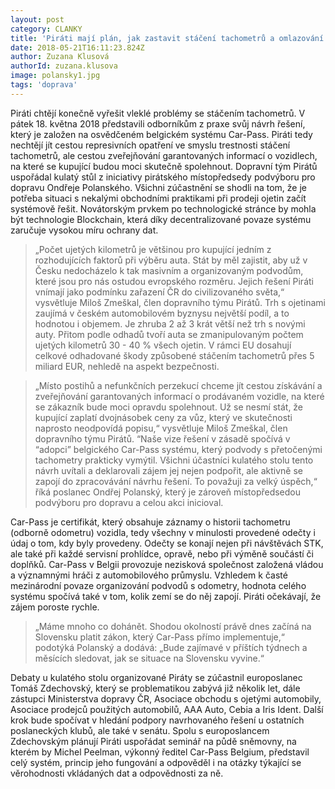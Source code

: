 ```yaml
---
layout: post
category: CLANKY
title: 'Piráti mají plán, jak zastavit stáčení tachometrů a omlazování ojetin'
date: 2018-05-21T16:11:23.824Z
author: Zuzana Klusová
authorId: zuzana.klusova
image: polansky1.jpg
tags: 'doprava'
---
```



Piráti chtějí konečně vyřešit vleklé problémy se stáčením tachometrů.  V pátek 18. května 2018 představili odborníkům z praxe svůj návrh řešení, který je založen na osvědčeném belgickém systému Car-Pass. Piráti tedy nechtějí jít cestou represivních opatření ve smyslu trestnosti stáčení tachometrů, ale cestou zveřejňování garantovaných informací o vozidlech, na které se kupující budou moci skutečně spolehnout. Dopravní tým Pirátů uspořádal kulatý stůl z iniciativy pirátského místopředsedy podvýboru pro dopravu Ondřeje Polanského. Všichni zúčastnění se shodli na tom, že je potřeba situaci s nekalými obchodními praktikami při prodeji ojetin začít systémově řešit. Novátorským prvkem po technologické stránce by mohla být technologie Blockchain, která díky decentralizované povaze systému zaručuje vysokou míru ochrany dat. 

> „Počet ujetých kilometrů je většinou pro kupující jedním z rozhodujících faktorů při výběru auta. Stát by měl zajistit, aby už v Česku nedocházelo k tak masivním a organizovaným podvodům, které jsou pro nás ostudou evropského rozměru. Jejich řešení Piráti vnímají jako podmínku zařazení ČR do civilizovaného světa,“ vysvětluje  Miloš Zmeškal, člen dopravního týmu Pirátů. Trh s ojetinami zaujímá v českém automobilovém byznysu největší podíl, a to hodnotou i objemem. Je zhruba 2 až 3 krát větší než trh s novými auty. Přitom podle odhadů tvoří auta se zmanipulovaným počtem ujetých kilometrů 30 - 40 % všech ojetin. V rámci EU dosahují celkové odhadované škody způsobené stáčením tachometrů přes 5 miliard EUR, nehledě na aspekt bezpečnosti. 

> „Místo postihů a nefunkčních perzekucí chceme jít cestou získávání a zveřejňování garantovaných informací o prodávaném vozidle, na které se zákazník bude moci opravdu spolehnout. Už se nesmí stát, že kupující zaplatí dvojnásobek ceny za vůz, který ve skutečnosti naprosto neodpovídá popisu,“ vysvětluje Miloš Zmeškal, člen dopravního týmu Pirátů. “Naše vize řešení v zásadě spočívá v “adopci” belgického Car-Pass systému, který podvody s přetočenými tachometry prakticky vymýtil. Všichni účastníci kulatého stolu tento návrh uvítali a deklarovali zájem jej nejen podpořit, ale aktivně se zapojí do zpracovávání návrhu řešení. To považuji za velký úspěch,“ říká poslanec Ondřej Polanský, který je zároveň místopředsedou podvýboru pro dopravu a celou akci inicioval. 

Car-Pass je certifikát, který obsahuje záznamy o historii tachometru (odborně odometru) vozidla, tedy všechny v minulosti provedené odečty i údaj o tom, kdy byly provedeny. Odečty se konají nejen při návštěvách STK, ale také při každé servisní prohlídce, opravě, nebo při výměně součástí či doplňků. Car-Pass v Belgii provozuje nezisková společnost založená vládou a významnými hráči z automobilového průmyslu. Vzhledem k časté mezinárodní povaze organizování podvodů s odometry, hodnota celého systému spočívá také v tom, kolik zemí se do něj zapojí. Piráti očekávají, že zájem poroste rychle.

> „Máme mnoho co dohánět. Shodou okolností právě dnes začíná na Slovensku platit zákon, který Car-Pass přímo implementuje,“ podotýká Polanský a dodává: „Bude zajímavé v příštích týdnech a měsících sledovat, jak se situace na Slovensku vyvine.“

Debaty u kulatého stolu organizované Piráty se zúčastnil europoslanec Tomáš Zdechovský, který se problematikou zabývá již několik let, dále zástupci Ministerstva dopravy ČR, Asociace obchodu s ojetými automobily, Asociace prodejců použitých automobilů, AAA Auto, Cebia a Iris Ident. Další krok bude spočívat v hledání podpory navrhovaného řešení u ostatních poslaneckých klubů, ale také v senátu. Spolu s europoslancem Zdechovským plánují Piráti uspořádat seminář na půdě sněmovny, na kterém by Michel Peelman, výkonný ředitel Car-Pass Belgium, představil celý systém, princip jeho fungování a odpověděl i na otázky týkající se věrohodnosti vkládaných dat a odpovědnosti za ně. 



